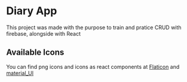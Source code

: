 # Diary App

This project was made with the purpose to train and pratice CRUD with firebase, alongside with React

## Available Icons

You can find png icons and icons as react components at [Flaticon](flaticon.com/) and [material_UI](https://v4.mui.com/)

